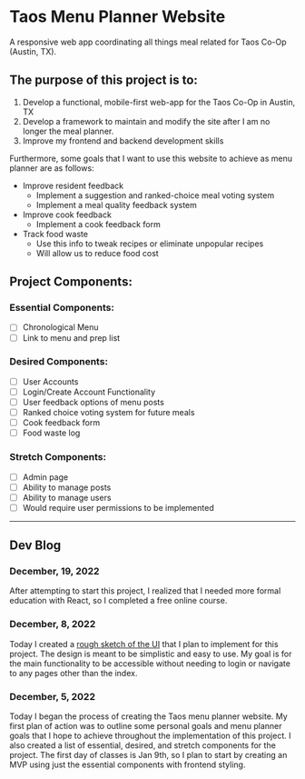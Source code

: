# Taos Menu Planner Website

A responsive web app coordinating all things meal related for Taos Co-Op (Austin, TX).

## The purpose of this project is to:

1. Develop a functional, mobile-first web-app for the Taos Co-Op in Austin, TX
2. Develop a framework to maintain and modify the site after I am no longer the meal planner.
3. Improve my frontend and backend development skills

Furthermore, some goals that I want to use this website to achieve as menu planner are as follows:

- Improve resident feedback
  - Implement a suggestion and ranked-choice meal voting system
  - Implement a meal quality feedback system
- Improve cook feedback
  - Implement a cook feedback form
- Track food waste
  - Use this info to tweak recipes or eliminate unpopular recipes
  - Will allow us to reduce food cost

## Project Components:

### Essential Components:

- [ ] Chronological Menu
- [ ] Link to menu and prep list

### Desired Components:

- [ ] User Accounts
- [ ] Login/Create Account Functionality
- [ ] User feedback options of menu posts
- [ ] Ranked choice voting system for future meals
- [ ] Cook feedback form
- [ ] Food waste log

### Stretch Components:

- [ ] Admin page
- [ ] Ability to manage posts
- [ ] Ability to manage users
- [ ] Would require user permissions to be implemented

---

## Dev Blog

### December, 19, 2022

After attempting to start this project, I realized that I needed more formal education with React, so I completed a free online course.

### December, 8, 2022

Today I created a [rough sketch of the UI](https://github.com/dominicgaliano/taos-menu-planner-website/blob/main/Taos%20Menu%20Planner%20Website%20Rough%20UI%20Design.pdf) that I plan to implement for this project. The design is meant to be simplistic and easy to use. My goal is for the main functionality to be accessible without needing to login or navigate to any pages other than the index.

### December, 5, 2022

Today I began the process of creating the Taos menu planner website. My first plan of action was to outline some personal goals and menu planner goals that I hope to achieve throughout the implementation of this project. I also created a list of essential, desired, and stretch components for the project. The first day of classes is Jan 9th, so I plan to start by creating an MVP using just the essential components with frontend styling.
